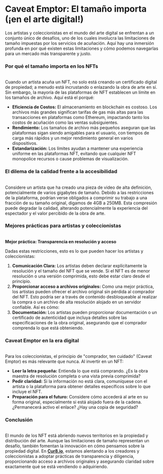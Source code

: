 # Caveat Emptor: El tamaño importa (¡en el arte digital!)

Los artistas y coleccionistas en el mundo del arte digital se enfrentan a un conjunto único de desafíos, uno de los cuales involucra las limitaciones de tamaño impuestas por los servicios de acuñación. Aquí hay una inmersión profunda en por qué existen estas limitaciones y cómo podemos navegarlas para un mercado más transparente y justo.

### **Por qué el tamaño importa en los NFTs**

\
Cuando un artista acuña un NFT, no solo está creando un certificado digital de propiedad; a menudo está incrustando o enlazando la obra de arte en sí. Sin embargo, la mayoría de las plataformas de NFT establecen un límite en los tamaños de archivo. Aquí está el porqué:

* **Eficiencia de Costos:** El almacenamiento en blockchain es costoso. Los archivos más grandes significan tarifas de gas más altas para las transacciones en plataformas como Ethereum, impactando tanto los costos de acuñación como las ventas subsiguientes.
* **Rendimiento:** Los tamaños de archivo más pequeños aseguran que las plataformas sigan siendo amigables para el usuario, con tiempos de carga más rápidos y un mejor rendimiento general en varios dispositivos.
* **Estandarización:** Los límites ayudan a mantener una experiencia uniforme en las plataformas NFT, evitando que cualquier NFT monopolice recursos o cause problemas de visualización.

### **El dilema de la calidad frente a la accesibilidad**

\
Considere un artista que ha creado una pieza de video de alta definición, potencialmente de varios gigabytes de tamaño. Debido a las restricciones de la plataforma, podrían verse obligados a comprimir su trabajo a una fracción de su tamaño original, digamos de 4GB a 250MB. Esta compresión puede degradar la calidad, alterando potencialmente la experiencia del espectador y el valor percibido de la obra de arte.

### Mejores prácticas para artistas y coleccionistas <a href="#ember55" id="ember55"></a>

\
**Mejor práctica: Transparencia en resolución y acceso**

Dadas estas restricciones, esto es lo que pueden hacer los artistas y coleccionistas:

1. **Comunicación Clara:** Los artistas deben declarar explícitamente la resolución y el tamaño del NFT que se vende. Si el NFT es de menor resolución o una versión comprimida, esto debe estar claro desde el principio.
2. **Proporcionar acceso a archivos originales:** Como una mejor práctica, los artistas pueden ofrecer el archivo original sin pérdida al comprador del NFT. Esto podría ser a través de contenido desbloqueable al realizar la compra o un archivo de alta resolución alojado en un servidor confiable. Así es cómo:
3. **Documentación:** Los artistas pueden proporcionar documentación o un certificado de autenticidad que incluya detalles sobre las especificaciones de la obra original, asegurando que el comprador comprenda lo que está obteniendo.

### **Caveat Emptor en la era digital**

\
Para los coleccionistas, el principio de "comprador, ten cuidado" (Caveat Emptor) es más relevante que nunca. Al invertir en un NFT:

* **Leer la letra pequeña:** Entienda lo que está comprando. ¿Es la obra maestra de resolución completa o una vista previa comprimida?
* **Pedir claridad:** Si la información no está clara, comuníquese con el artista o la plataforma para obtener detalles específicos sobre lo que incluye el NFT.
* **Preparación para el futuro:** Considere cómo accederá al arte en su forma original, especialmente si está alojado fuera de la cadena. ¿Permanecerá activo el enlace? ¿Hay una copia de seguridad?

### **Conclusión**

\
El mundo de los NFT está abriendo nuevos territorios en la propiedad y distribución del arte. Aunque las limitaciones de tamaño representan un desafío, también fomentan la innovación en cómo pensamos sobre la propiedad digital. En [**Cur8.io**](http://cur8.io/), estamos alentando a los creadores y coleccionistas a adoptar prácticas de transparencia y diligencia, proporcionando acceso a archivos originales y asegurando claridad sobre exactamente qué se está vendiendo o adquiriendo.